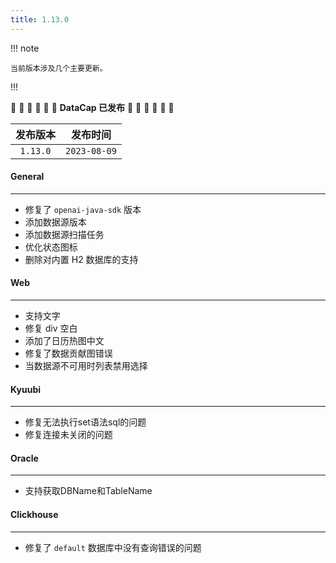 ```yaml
---
title: 1.13.0
---
```


!!! note

    当前版本涉及几个主要更新。

!!!

:tada: :tada: :tada: :tada: :tada: :tada: **DataCap 已发布** :tada: :tada: :tada: :tada: :tada: :tada:

|   发布版本   |     发布时间     |
|:--------:|:------------:|
| `1.13.0` | `2023-08-09` |

#### General

---

- 修复了 `openai-java-sdk` 版本
- 添加数据源版本
- 添加数据源扫描任务
- 优化状态图标
- 删除对内置 H2 数据库的支持

#### Web

---

- 支持文字
- 修复 div 空白
- 添加了日历热图中文
- 修复了数据贡献图错误
- 当数据源不可用时列表禁用选择

#### Kyuubi

---

- 修复无法执行set语法sql的问题
- 修复连接未关闭的问题

#### Oracle

---

- 支持获取DBName和TableName

#### Clickhouse

---

- 修复了 `default` 数据库中没有查询错误的问题